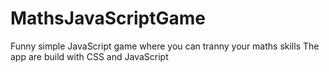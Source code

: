 # MathsJavaScriptGame
Funny simple JavaScript game where you can tranny your maths skills 
The app are build with CSS and JavaScript 
